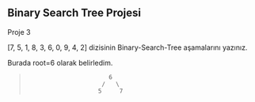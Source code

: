 ## Binary Search Tree Projesi

Proje 3

[7, 5, 1, 8, 3, 6, 0, 9, 4, 2] dizisinin Binary-Search-Tree aşamalarını yazınız.

Burada root=6 olarak belirledim.

>                            6
>                          /   \
>                         5     7